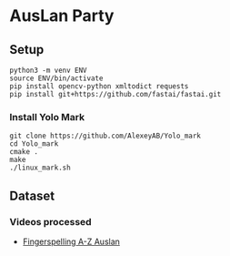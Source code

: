 # AusLan Party

## Setup

```
python3 -m venv ENV
source ENV/bin/activate
pip install opencv-python xmltodict requests
pip install git+https://github.com/fastai/fastai.git
```

### Install Yolo Mark

```
git clone https://github.com/AlexeyAB/Yolo_mark
cd Yolo_mark
cmake .
make
./linux_mark.sh
```

## Dataset

### Videos processed

* [Fingerspelling A-Z Auslan](https://www.youtube.com/watch?v=rV1KfQlRAds)
